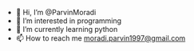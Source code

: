 - 👋 Hi, I’m @ParvinMoradi
- 👀 I’m interested in programming
- 🌱 I’m currently learning python
- 📫 How to reach me moradi.parvin1997@gmail.com

<!---
Python/ParvinMoradi is a ✨ special ✨ repository because its `README.md` (this file) appears on your GitHub profile.
You can click the Preview link to take a look at your changes.
--->
